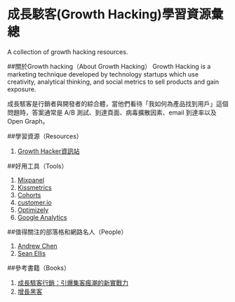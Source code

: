 # 成長駭客(Growth Hacking)學習資源彙總
A collection of growth hacking resources.  

##關於Growth hacking（About Growth Hacking）
Growth Hacking is a marketing technique developed by technology startups which use creativity, analytical thinking, and social metrics to sell products and gain exposure.

成長駭客是行銷者與開發者的綜合體，當他們看待「我如何為產品找到用戶」這個問題時，答案通常是 A/B 測試、到達頁面、病毒擴散因素、email 到達率以及 Open Graph。

##學習資源（Resources）
1. [Growth Hacker資訊站](http://growthhackers.com/)

##好用工具（Tools）
1. [Mixpanel](https://mixpanel.com/)
2. [Kissmetrics](https://www.kissmetrics.com/)
3. [Cohorts](https://cohorts.astronomer.io/)
4. [customer.io](https://customer.io/)
5. [Optimizely](https://www.optimizely.com/)
6. [Google Analytics](http://www.google.com/analytics/)

##值得關注的部落格和網路名人（People）
1. [Andrew Chen](http://andrewchen.co)
2. [Sean Ellis](http://www.startup-marketing.com/)

##參考書籍（Books）
1. [成長駭客行銷：引爆集客瘋潮的新實戰力](http://www.books.com.tw/products/0010707245)
2. [增長黑客](http://zengzhangheike.com/)
